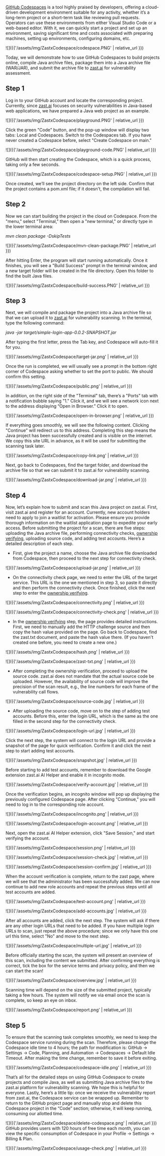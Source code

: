 <a href="https://github.com/features/codespaces" target="_blank">GitHub Codespaces</a> is a tool highly praised by developers, offering a cloud-driven development environment suitable for any activity, whether it’s a long-term project or a short-term task like reviewing pull requests. Operators can use these environments from either Visual Studio Code or a web-based editor. With it, we can quickly start a project and set up an environment, saving significant time and costs associated with preparing machines, setting up environments, configuring domains, etc.

![]({{'/assets/img/ZastxCodespace/codespace.PNG' | relative_url }})

Today, we will demonstrate how to use GitHub Codespaces to build projects online, compile Java archive files, package them into a Java archive file (WAR/JAR), and submit the archive file to <a href="https://zast.ai" target="_blank">zast.ai</a> for vulnerability assessment.

## Step 1 
Log in to your GitHub account and locate the corresponding project. Currently, since <a href="https://zast.ai" target="_blank">zast.ai</a> focuses on security vulnerabilities in Java-based web applications, we have prepared a Java web project as an example.

![]({{'/assets/img/ZastxCodespace/playground.PNG' | relative_url }})

Click the green "Code" button, and the pop-up window will display two tabs: Local and Codespaces. Switch to the Codespaces tab. If you have never created a Codespace before, select "Create Codespace on main."

![]({{'/assets/img/ZastxCodespace/playground-code.PNG' | relative_url }})


GitHub will then start creating the Codespace, which is a quick process, taking only a few seconds.

![]({{'/assets/img/ZastxCodespace/codespace-setup.PNG' | relative_url }})

Once created, we’ll see the project directory on the left side. Confirm that the project contains a pom.xml file; if it doesn't, the compilation will fail.

## Step 2
Now we can start building the project in the cloud on Codespace. From the "menu," select "Terminal," then open a "new terminal," or directly type in the lower terminal area:

*mvn clean package -DskipTests*

![]({{'/assets/img/ZastxCodespace/mvn-clean-package.PNG' | relative_url }})

After hitting Enter, the program will start running automatically. Once it finishes, you will see a "Build Success" prompt in the terminal window, and a new target folder will be created in the file directory. Open this folder to find the built Java files.

![]({{'/assets/img/ZastxCodespace/build-success.PNG' | relative_url }})

## Step 3 
Next, we will compile and package the project into a Java archive file so that we can upload it to <a href="https://zast.ai" target="_blank">zast.ai</a> for vulnerability scanning. In the terminal, type the following command:

*java -jar target/simple-login-app-0.0.2-SNAPSHOT.jar*

After typing the first letter, press the Tab key, and Codespace will auto-fill it for you.

![]({{'/assets/img/ZastxCodespace/target-jar.png' | relative_url }})

Once the run is completed, we will usually see a prompt in the bottom right corner of Codespace asking whether to set the port to public. We should confirm this setting.

![]({{'/assets/img/ZastxCodespace/public.png' | relative_url }})

In addition, on the right side of the "Terminal" tab, there’s a "Ports" tab with a notification bubble saying "1." Click it, and we will see a network icon next to the address displaying “Open in Browser.” Click it to open.

![]({{'/assets/img/ZastxCodespace/open-in-browser.png' | relative_url }})

If everything goes smoothly, we will see the following content. Clicking "Continue" will redirect us to this address. Completing this step means the Java project has been successfully created and is visible on the internet. We copy this site URL in advance, as it will be used for submitting the scanning task later.

![]({{'/assets/img/ZastxCodespace/copy-link.png' | relative_url }})

Next, go back to Codespaces, find the target folder, and download the archive file so that we can submit it to zast.ai for vulnerability scanning.

![]({{'/assets/img/ZastxCodespace/download-jar.png' | relative_url }})

## Step 4
Now, let’s explain how to submit and scan this Java project on zast.ai. First, visit zast.ai and register for an account. Currently, new account holders need to apply to join a waitlist for activation. Please ensure you provide thorough information on the waitlist application page to expedite your early access.
Before submitting the project for a scan, there are five steps: uploading the Java archive file, performing connectivity checks, <a href="https://zast-ai.github.io/blog/Ownership-Verification/" target="_blank">ownership verifying</a>, uploading source code, and adding test accounts. Here’s a detailed description of each step.
* First, give the project a name, choose the Java archive file downloaded from Codespace, then proceed to the next step for connectivity check.

![]({{'/assets/img/ZastxCodespace/upload-jar.png' | relative_url }})

* On the connectivity check page, we need to enter the URL of the target service. This URL is the one we mentioned in step 3, so paste it directly and then perform the connectivity check. Once finished, click the next step to enter the <a href="https://zast-ai.github.io/blog/Ownership-Verification/" target="_blank">ownership verifying</a>. 

![]({{'/assets/img/ZastxCodespace/connectivity.png' | relative_url }})

![]({{'/assets/img/ZastxCodespace/connectivity-check.png' | relative_url }})

* In the <a href="https://zast-ai.github.io/blog/Ownership-Verification/" target="_blank">ownership verifying</a> step, the page provides detailed instructions. First, we need to manually add the HTTP challenge source and then copy the hash value provided on the page. Go back to Codespace, find the zast.txt document, and paste the hash value there. (If you haven't created one before, you need to create a new one.) 

![]({{'/assets/img/ZastxCodespace/hash.png' | relative_url }})

![]({{'/assets/img/ZastxCodespace/zast-txt.png' | relative_url }})

* After completing the ownership verification, proceed to upload the source code.  zast.ai does not mandate that the actual source code be uploaded. However, the availability of source code will improve the precision of the scan result, e.g., the line numbers for each frame of the vulnerability call flows.

![]({{'/assets/img/ZastxCodespace/source-code.jpg' | relative_url }})

* After uploading the source code, move on to the step of adding test accounts. Before this, enter the login URL, which is the same as the one filled in the second step for the connectivity check.

![]({{'/assets/img/ZastxCodespace/login-url.jpg' | relative_url }})

Click the next step, the system will connect to the login URL and provide a snapshot of the page for quick verification. Confirm it and click the next step to start adding test accounts.

![]({{'/assets/img/ZastxCodespace/snapshot.jpg' | relative_url }})

Before starting to add test accounts, remember to download the Google extension zast.ai AI Helper and enable it in incognito mode.

![]({{'/assets/img/ZastxCodespace/verify-account.jpg' | relative_url }})

Once the verification begins, an incognito window will pop up displaying the previously configured Codespace page. After clicking "Continue," you will need to log in to the corresponding role account.

![]({{'/assets/img/ZastxCodespace/incognito.png' | relative_url }})

![]({{'/assets/img/ZastxCodespace/login-account.png' | relative_url }})

Next, open the zast.ai AI Helper extension, click "Save Session," and start verifying the account.

![]({{'/assets/img/ZastxCodespace/session.png' | relative_url }})

![]({{'/assets/img/ZastxCodespace/session-check.jpg' | relative_url }})

![]({{'/assets/img/ZastxCodespace/session-confirm.jpg' | relative_url }})

When the account verification is complete, return to the zast page, where we will see that the administrator has been successfully added. We can now continue to add new role accounts and repeat the previous steps until all test accounts are added.

![]({{'/assets/img/ZastxCodespace/test-account.png' | relative_url }})

![]({{'/assets/img/ZastxCodespace/add-accounts.jpg' | relative_url }})

After all accounts are added, click the next step. The system will ask if there are any other login URLs that need to be added. If you have multiple login URLs to scan, just repeat the above procedure; since we only have this one url this time, select "No" and move to the next step.

![]({{'/assets/img/ZastxCodespace/multiple-url.jpg' | relative_url }})

Before officially starting the scan, the system will present an overview of this scan, including the content we submitted. After confirming everything is correct, tick the box for the service terms and privacy policy, and then we can start the scan!

![]({{'/assets/img/ZastxCodespace/overview.jpg' | relative_url }})

Scanning time will depend on the size of the submitted project, typically taking a few hours. The system will notify we via email once the scan is complete, so keep an eye on inbox.

![]({{'/assets/img/ZastxCodespace/report.png' | relative_url }})

## Step 5
To ensure that the scanning task completes smoothly, we need to keep the Codespace service running during the scan. Therefore, please change the Codespace idle time to 4 hours; the path for modification is: GitHub -> Settings -> Code, Planning, and Automation -> Codespaces -> Default Idle Timeout. After making the time change, remember to save it before exiting.

![]({{'/assets/img/ZastxCodespace/codespace-idle.png' | relative_url }})

That’s all for the detailed steps on using GitHub Codespace to create projects and compile Java, as well as submitting Java archive files to the zast.ai platform for vulnerability scanning. We hope this is helpful for everyone.
Lastly, here’s a little tip: once we receive the vulnerability report from zast.ai, the Codespace service can be wrapped up. Remember to return to the GitHub project page and manually stop and delete this Codespace project in the “Code” section; otherwise, it will keep running, consuming our allotted time.

![]({{'/assets/img/ZastxCodespace/delete-codespace.png' | relative_url }})
GitHub provides users with 120 hours of free time each month, you can view the specific consumption of Codespace in your Profile -> Settings -> Billing & Plan.

![]({{'/assets/img/ZastxCodespace/usage-check.png' | relative_url }})
